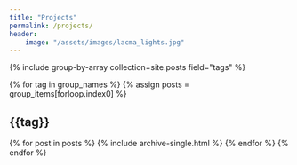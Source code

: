 ```yaml
---
title: "Projects"
permalink: /projects/
header:
    image: "/assets/images/lacma_lights.jpg"
---
```


{% include group-by-array collection=site.posts field="tags" %}

{% for tag in group_names %}
    {% assign posts = group_items[forloop.index0] %}
    <h2 id="{{ tag | slugify }}" class="archive__subtitle">{{tag}}</h2>
    {% for post in posts %}
        {% include archive-single.html %}
    {% endfor %}
{% endfor %}